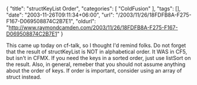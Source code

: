 {
	"title": "structKeyList Order",
	"categories": [
		"ColdFusion"
	],
	"tags": [],
	"date": "2003-11-26T09:11:34+06:00",
	"url": "/2003/11/26/18FDFB8A-F275-F167-D069508874C2B7E1",
	"oldurl": "http://www.raymondcamden.com/2003/11/26/18FDFB8A-F275-F167-D069508874C2B7E1"
}

This came up today on cf-talk, so I thought I'd remind folks. Do not forget that the result of structKeyList is NOT in alphabetical order. It WAS in CF5, but isn't in CFMX. If you need the keys in a sorted order, just use listSort on the result. Also, in general, remeber that you should not assume anything about the order of keys. If order is important, consider using an array of struct instead.